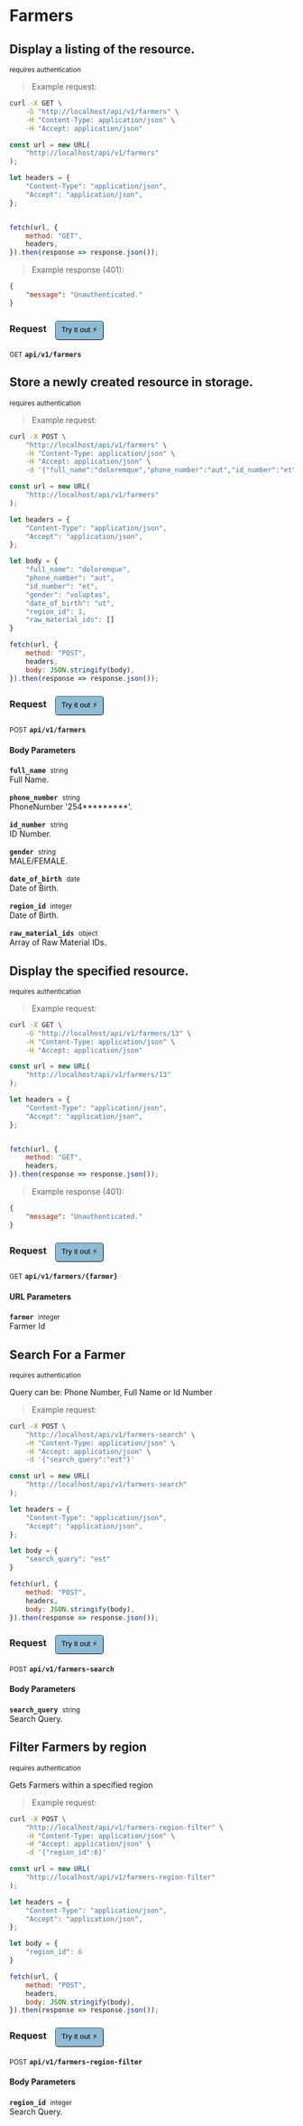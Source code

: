 # Farmers


## Display a listing of the resource.

<small class="badge badge-darkred">requires authentication</small>



> Example request:

```bash
curl -X GET \
    -G "http://localhost/api/v1/farmers" \
    -H "Content-Type: application/json" \
    -H "Accept: application/json"
```

```javascript
const url = new URL(
    "http://localhost/api/v1/farmers"
);

let headers = {
    "Content-Type": "application/json",
    "Accept": "application/json",
};


fetch(url, {
    method: "GET",
    headers,
}).then(response => response.json());
```


> Example response (401):

```json
{
    "message": "Unauthenticated."
}
```
<div id="execution-results-GETapi-v1-farmers" hidden>
    <blockquote>Received response<span id="execution-response-status-GETapi-v1-farmers"></span>:</blockquote>
    <pre class="json"><code id="execution-response-content-GETapi-v1-farmers"></code></pre>
</div>
<div id="execution-error-GETapi-v1-farmers" hidden>
    <blockquote>Request failed with error:</blockquote>
    <pre><code id="execution-error-message-GETapi-v1-farmers"></code></pre>
</div>
<form id="form-GETapi-v1-farmers" data-method="GET" data-path="api/v1/farmers" data-authed="1" data-hasfiles="0" data-headers='{"Content-Type":"application\/json","Accept":"application\/json"}' onsubmit="event.preventDefault(); executeTryOut('GETapi-v1-farmers', this);">
<h3>
    Request&nbsp;&nbsp;&nbsp;
        <button type="button" style="background-color: #8fbcd4; padding: 5px 10px; border-radius: 5px; border-width: thin;" id="btn-tryout-GETapi-v1-farmers" onclick="tryItOut('GETapi-v1-farmers');">Try it out ⚡</button>
    <button type="button" style="background-color: #c97a7e; padding: 5px 10px; border-radius: 5px; border-width: thin;" id="btn-canceltryout-GETapi-v1-farmers" onclick="cancelTryOut('GETapi-v1-farmers');" hidden>Cancel</button>&nbsp;&nbsp;
    <button type="submit" style="background-color: #6ac174; padding: 5px 10px; border-radius: 5px; border-width: thin;" id="btn-executetryout-GETapi-v1-farmers" hidden>Send Request 💥</button>
    </h3>
<p>
<small class="badge badge-green">GET</small>
 <b><code>api/v1/farmers</code></b>
</p>
<p>
<label id="auth-GETapi-v1-farmers" hidden>Authorization header: <b><code>Bearer </code></b><input type="text" name="Authorization" data-prefix="Bearer " data-endpoint="GETapi-v1-farmers" data-component="header"></label>
</p>
</form>


## Store a newly created resource in storage.

<small class="badge badge-darkred">requires authentication</small>



> Example request:

```bash
curl -X POST \
    "http://localhost/api/v1/farmers" \
    -H "Content-Type: application/json" \
    -H "Accept: application/json" \
    -d '{"full_name":"doloremque","phone_number":"aut","id_number":"et","gender":"voluptas","date_of_birth":"ut","region_id":1,"raw_material_ids":[]}'

```

```javascript
const url = new URL(
    "http://localhost/api/v1/farmers"
);

let headers = {
    "Content-Type": "application/json",
    "Accept": "application/json",
};

let body = {
    "full_name": "doloremque",
    "phone_number": "aut",
    "id_number": "et",
    "gender": "voluptas",
    "date_of_birth": "ut",
    "region_id": 1,
    "raw_material_ids": []
}

fetch(url, {
    method: "POST",
    headers,
    body: JSON.stringify(body),
}).then(response => response.json());
```


<div id="execution-results-POSTapi-v1-farmers" hidden>
    <blockquote>Received response<span id="execution-response-status-POSTapi-v1-farmers"></span>:</blockquote>
    <pre class="json"><code id="execution-response-content-POSTapi-v1-farmers"></code></pre>
</div>
<div id="execution-error-POSTapi-v1-farmers" hidden>
    <blockquote>Request failed with error:</blockquote>
    <pre><code id="execution-error-message-POSTapi-v1-farmers"></code></pre>
</div>
<form id="form-POSTapi-v1-farmers" data-method="POST" data-path="api/v1/farmers" data-authed="1" data-hasfiles="0" data-headers='{"Content-Type":"application\/json","Accept":"application\/json"}' onsubmit="event.preventDefault(); executeTryOut('POSTapi-v1-farmers', this);">
<h3>
    Request&nbsp;&nbsp;&nbsp;
        <button type="button" style="background-color: #8fbcd4; padding: 5px 10px; border-radius: 5px; border-width: thin;" id="btn-tryout-POSTapi-v1-farmers" onclick="tryItOut('POSTapi-v1-farmers');">Try it out ⚡</button>
    <button type="button" style="background-color: #c97a7e; padding: 5px 10px; border-radius: 5px; border-width: thin;" id="btn-canceltryout-POSTapi-v1-farmers" onclick="cancelTryOut('POSTapi-v1-farmers');" hidden>Cancel</button>&nbsp;&nbsp;
    <button type="submit" style="background-color: #6ac174; padding: 5px 10px; border-radius: 5px; border-width: thin;" id="btn-executetryout-POSTapi-v1-farmers" hidden>Send Request 💥</button>
    </h3>
<p>
<small class="badge badge-black">POST</small>
 <b><code>api/v1/farmers</code></b>
</p>
<p>
<label id="auth-POSTapi-v1-farmers" hidden>Authorization header: <b><code>Bearer </code></b><input type="text" name="Authorization" data-prefix="Bearer " data-endpoint="POSTapi-v1-farmers" data-component="header"></label>
</p>
<h4 class="fancy-heading-panel"><b>Body Parameters</b></h4>
<p>
<b><code>full_name</code></b>&nbsp;&nbsp;<small>string</small>  &nbsp;
<input type="text" name="full_name" data-endpoint="POSTapi-v1-farmers" data-component="body" required  hidden>
<br>
Full Name.
</p>
<p>
<b><code>phone_number</code></b>&nbsp;&nbsp;<small>string</small>  &nbsp;
<input type="text" name="phone_number" data-endpoint="POSTapi-v1-farmers" data-component="body" required  hidden>
<br>
PhoneNumber '254*********'.
</p>
<p>
<b><code>id_number</code></b>&nbsp;&nbsp;<small>string</small>  &nbsp;
<input type="text" name="id_number" data-endpoint="POSTapi-v1-farmers" data-component="body" required  hidden>
<br>
ID Number.
</p>
<p>
<b><code>gender</code></b>&nbsp;&nbsp;<small>string</small>  &nbsp;
<input type="text" name="gender" data-endpoint="POSTapi-v1-farmers" data-component="body" required  hidden>
<br>
MALE/FEMALE.
</p>
<p>
<b><code>date_of_birth</code></b>&nbsp;&nbsp;<small>date</small>  &nbsp;
<input type="text" name="date_of_birth" data-endpoint="POSTapi-v1-farmers" data-component="body" required  hidden>
<br>
Date of Birth.
</p>
<p>
<b><code>region_id</code></b>&nbsp;&nbsp;<small>integer</small>  &nbsp;
<input type="number" name="region_id" data-endpoint="POSTapi-v1-farmers" data-component="body" required  hidden>
<br>
Date of Birth.
</p>
<p>
<b><code>raw_material_ids</code></b>&nbsp;&nbsp;<small>object</small>  &nbsp;
<input type="text" name="raw_material_ids" data-endpoint="POSTapi-v1-farmers" data-component="body" required  hidden>
<br>
Array of Raw Material IDs.
</p>

</form>


## Display the specified resource.

<small class="badge badge-darkred">requires authentication</small>



> Example request:

```bash
curl -X GET \
    -G "http://localhost/api/v1/farmers/13" \
    -H "Content-Type: application/json" \
    -H "Accept: application/json"
```

```javascript
const url = new URL(
    "http://localhost/api/v1/farmers/13"
);

let headers = {
    "Content-Type": "application/json",
    "Accept": "application/json",
};


fetch(url, {
    method: "GET",
    headers,
}).then(response => response.json());
```


> Example response (401):

```json
{
    "message": "Unauthenticated."
}
```
<div id="execution-results-GETapi-v1-farmers--farmer-" hidden>
    <blockquote>Received response<span id="execution-response-status-GETapi-v1-farmers--farmer-"></span>:</blockquote>
    <pre class="json"><code id="execution-response-content-GETapi-v1-farmers--farmer-"></code></pre>
</div>
<div id="execution-error-GETapi-v1-farmers--farmer-" hidden>
    <blockquote>Request failed with error:</blockquote>
    <pre><code id="execution-error-message-GETapi-v1-farmers--farmer-"></code></pre>
</div>
<form id="form-GETapi-v1-farmers--farmer-" data-method="GET" data-path="api/v1/farmers/{farmer}" data-authed="1" data-hasfiles="0" data-headers='{"Content-Type":"application\/json","Accept":"application\/json"}' onsubmit="event.preventDefault(); executeTryOut('GETapi-v1-farmers--farmer-', this);">
<h3>
    Request&nbsp;&nbsp;&nbsp;
        <button type="button" style="background-color: #8fbcd4; padding: 5px 10px; border-radius: 5px; border-width: thin;" id="btn-tryout-GETapi-v1-farmers--farmer-" onclick="tryItOut('GETapi-v1-farmers--farmer-');">Try it out ⚡</button>
    <button type="button" style="background-color: #c97a7e; padding: 5px 10px; border-radius: 5px; border-width: thin;" id="btn-canceltryout-GETapi-v1-farmers--farmer-" onclick="cancelTryOut('GETapi-v1-farmers--farmer-');" hidden>Cancel</button>&nbsp;&nbsp;
    <button type="submit" style="background-color: #6ac174; padding: 5px 10px; border-radius: 5px; border-width: thin;" id="btn-executetryout-GETapi-v1-farmers--farmer-" hidden>Send Request 💥</button>
    </h3>
<p>
<small class="badge badge-green">GET</small>
 <b><code>api/v1/farmers/{farmer}</code></b>
</p>
<p>
<label id="auth-GETapi-v1-farmers--farmer-" hidden>Authorization header: <b><code>Bearer </code></b><input type="text" name="Authorization" data-prefix="Bearer " data-endpoint="GETapi-v1-farmers--farmer-" data-component="header"></label>
</p>
<h4 class="fancy-heading-panel"><b>URL Parameters</b></h4>
<p>
<b><code>farmer</code></b>&nbsp;&nbsp;<small>integer</small>  &nbsp;
<input type="number" name="farmer" data-endpoint="GETapi-v1-farmers--farmer-" data-component="url" required  hidden>
<br>
Farmer Id
</p>
</form>


## Search For a Farmer

<small class="badge badge-darkred">requires authentication</small>

Query can be: Phone Number, Full Name or Id Number

> Example request:

```bash
curl -X POST \
    "http://localhost/api/v1/farmers-search" \
    -H "Content-Type: application/json" \
    -H "Accept: application/json" \
    -d '{"search_query":"est"}'

```

```javascript
const url = new URL(
    "http://localhost/api/v1/farmers-search"
);

let headers = {
    "Content-Type": "application/json",
    "Accept": "application/json",
};

let body = {
    "search_query": "est"
}

fetch(url, {
    method: "POST",
    headers,
    body: JSON.stringify(body),
}).then(response => response.json());
```


<div id="execution-results-POSTapi-v1-farmers-search" hidden>
    <blockquote>Received response<span id="execution-response-status-POSTapi-v1-farmers-search"></span>:</blockquote>
    <pre class="json"><code id="execution-response-content-POSTapi-v1-farmers-search"></code></pre>
</div>
<div id="execution-error-POSTapi-v1-farmers-search" hidden>
    <blockquote>Request failed with error:</blockquote>
    <pre><code id="execution-error-message-POSTapi-v1-farmers-search"></code></pre>
</div>
<form id="form-POSTapi-v1-farmers-search" data-method="POST" data-path="api/v1/farmers-search" data-authed="1" data-hasfiles="0" data-headers='{"Content-Type":"application\/json","Accept":"application\/json"}' onsubmit="event.preventDefault(); executeTryOut('POSTapi-v1-farmers-search', this);">
<h3>
    Request&nbsp;&nbsp;&nbsp;
        <button type="button" style="background-color: #8fbcd4; padding: 5px 10px; border-radius: 5px; border-width: thin;" id="btn-tryout-POSTapi-v1-farmers-search" onclick="tryItOut('POSTapi-v1-farmers-search');">Try it out ⚡</button>
    <button type="button" style="background-color: #c97a7e; padding: 5px 10px; border-radius: 5px; border-width: thin;" id="btn-canceltryout-POSTapi-v1-farmers-search" onclick="cancelTryOut('POSTapi-v1-farmers-search');" hidden>Cancel</button>&nbsp;&nbsp;
    <button type="submit" style="background-color: #6ac174; padding: 5px 10px; border-radius: 5px; border-width: thin;" id="btn-executetryout-POSTapi-v1-farmers-search" hidden>Send Request 💥</button>
    </h3>
<p>
<small class="badge badge-black">POST</small>
 <b><code>api/v1/farmers-search</code></b>
</p>
<p>
<label id="auth-POSTapi-v1-farmers-search" hidden>Authorization header: <b><code>Bearer </code></b><input type="text" name="Authorization" data-prefix="Bearer " data-endpoint="POSTapi-v1-farmers-search" data-component="header"></label>
</p>
<h4 class="fancy-heading-panel"><b>Body Parameters</b></h4>
<p>
<b><code>search_query</code></b>&nbsp;&nbsp;<small>string</small>  &nbsp;
<input type="text" name="search_query" data-endpoint="POSTapi-v1-farmers-search" data-component="body" required  hidden>
<br>
Search Query.
</p>

</form>


## Filter Farmers by region

<small class="badge badge-darkred">requires authentication</small>

Gets Farmers within a specified region

> Example request:

```bash
curl -X POST \
    "http://localhost/api/v1/farmers-region-filter" \
    -H "Content-Type: application/json" \
    -H "Accept: application/json" \
    -d '{"region_id":6}'

```

```javascript
const url = new URL(
    "http://localhost/api/v1/farmers-region-filter"
);

let headers = {
    "Content-Type": "application/json",
    "Accept": "application/json",
};

let body = {
    "region_id": 6
}

fetch(url, {
    method: "POST",
    headers,
    body: JSON.stringify(body),
}).then(response => response.json());
```


<div id="execution-results-POSTapi-v1-farmers-region-filter" hidden>
    <blockquote>Received response<span id="execution-response-status-POSTapi-v1-farmers-region-filter"></span>:</blockquote>
    <pre class="json"><code id="execution-response-content-POSTapi-v1-farmers-region-filter"></code></pre>
</div>
<div id="execution-error-POSTapi-v1-farmers-region-filter" hidden>
    <blockquote>Request failed with error:</blockquote>
    <pre><code id="execution-error-message-POSTapi-v1-farmers-region-filter"></code></pre>
</div>
<form id="form-POSTapi-v1-farmers-region-filter" data-method="POST" data-path="api/v1/farmers-region-filter" data-authed="1" data-hasfiles="0" data-headers='{"Content-Type":"application\/json","Accept":"application\/json"}' onsubmit="event.preventDefault(); executeTryOut('POSTapi-v1-farmers-region-filter', this);">
<h3>
    Request&nbsp;&nbsp;&nbsp;
        <button type="button" style="background-color: #8fbcd4; padding: 5px 10px; border-radius: 5px; border-width: thin;" id="btn-tryout-POSTapi-v1-farmers-region-filter" onclick="tryItOut('POSTapi-v1-farmers-region-filter');">Try it out ⚡</button>
    <button type="button" style="background-color: #c97a7e; padding: 5px 10px; border-radius: 5px; border-width: thin;" id="btn-canceltryout-POSTapi-v1-farmers-region-filter" onclick="cancelTryOut('POSTapi-v1-farmers-region-filter');" hidden>Cancel</button>&nbsp;&nbsp;
    <button type="submit" style="background-color: #6ac174; padding: 5px 10px; border-radius: 5px; border-width: thin;" id="btn-executetryout-POSTapi-v1-farmers-region-filter" hidden>Send Request 💥</button>
    </h3>
<p>
<small class="badge badge-black">POST</small>
 <b><code>api/v1/farmers-region-filter</code></b>
</p>
<p>
<label id="auth-POSTapi-v1-farmers-region-filter" hidden>Authorization header: <b><code>Bearer </code></b><input type="text" name="Authorization" data-prefix="Bearer " data-endpoint="POSTapi-v1-farmers-region-filter" data-component="header"></label>
</p>
<h4 class="fancy-heading-panel"><b>Body Parameters</b></h4>
<p>
<b><code>region_id</code></b>&nbsp;&nbsp;<small>integer</small>  &nbsp;
<input type="number" name="region_id" data-endpoint="POSTapi-v1-farmers-region-filter" data-component="body" required  hidden>
<br>
Search Query.
</p>

</form>



